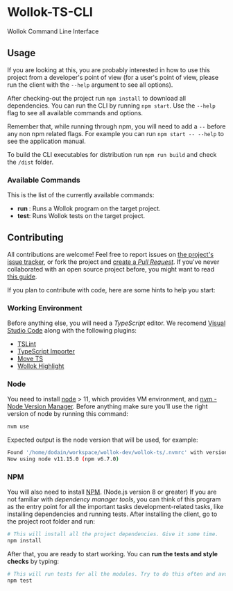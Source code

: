# Wollok-TS-CLI

Wollok Command Line Interface


## Usage

If you are looking at this, you are probably interested in how to use this project from a developer's point of view (for a user's point of view, please run the client with the `--help` argument to see all options).

After checking-out the project run `npm install` to download all dependencies. You can run the CLI by running `npm start`. Use the `--help` flag to see all available commands and options.

Remember that, while running through npm, you will need to add a `--` before any non npm related flags. For example you can run `npm start -- --help` to see the application manual.

To build the CLI executables for distribution run `npm run build` and check the `/dist` folder.

### Available Commands

This is the list of the currently available commands:

- **run <program>**: Runs a Wollok program on the target project.
- **test**: Runs Wollok tests on the target project.

## Contributing

All contributions are welcome! Feel free to report issues on [the project's issue tracker](https://github.com/uqbar-project/wollok-ts-cli/issues), or fork the project and [create a *Pull Request*](https://help.github.com/articles/creating-a-pull-request-from-a-fork/). If you've never collaborated with an open source project before, you might want to read [this guide](https://akrabat.com/the-beginners-guide-to-contributing-to-a-github-project/).

If you plan to contribute with code, here are some hints to help you start:


### Working Environment

Before anything else, you will need a *TypeScript* editor. We recomend [Visual Studio Code](https://code.visualstudio.com/) along with the following plugins:

- [TSLint](https://marketplace.visualstudio.com/items?itemName=eg2.tslint)
- [TypeScript Importer](https://marketplace.visualstudio.com/items?itemName=pmneo.tsimporter)
- [Move TS](https://marketplace.visualstudio.com/items?itemName=stringham.move-ts)
- [Wollok Highlight](https://marketplace.visualstudio.com/items?itemName=uqbar.wollok-highlight)


### Node

You need to install [node](https://nodejs.org/es/) > 11, which provides VM environment, and [nvm - Node Version Manager](https://github.com/nvm-sh/nvm). Before anything make sure you'll use the right version of node by running this command:

```bash
nvm use
```

Expected output is the node version that will be used, for example:

```bash
Found '/home/dodain/workspace/wollok-dev/wollok-ts/.nvmrc' with version <v11.15.0>
Now using node v11.15.0 (npm v6.7.0)
```

### NPM

You will also need to install [NPM](https://www.npmjs.com/). (Node.js version 8 or greater) If you are not familiar with *dependency manager tools*, you can think of this program as the entry point for all the important tasks development-related tasks, like installing dependencies and running tests. After installing the client, go to the project root folder and run:

```bash
# This will install all the project dependencies. Give it some time.
npm install
```

After that, you are ready to start working. You can **run the tests and style checks** by typing:

```bash
# This will run tests for all the modules. Try to do this often and avoid commiting changes if any test fails.
npm test
```